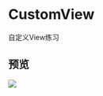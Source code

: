 # CustomView
自定义View练习

## 预览

![](https://github.com/smilEdit/CustomView/blob/master/screenshots/ZView.gif) &nbsp;&nbsp;&nbsp;
